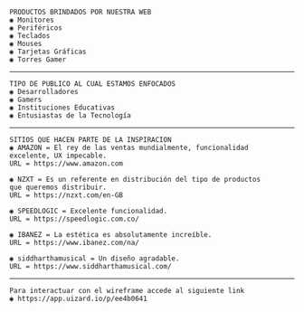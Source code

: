     PRODUCTOS BRINDADOS POR NUESTRA WEB
    ◉ Monitores
    ◉ Periféricos
    ◉ Teclados
    ◉ Mouses
    ◉ Tarjetas Gráficas
    ◉ Torres Gamer
------------------------------------------------------------
    TIPO DE PUBLICO AL CUAL ESTAMOS ENFOCADOS
    ◉ Desarrolladores
    ◉ Gamers
    ◉ Instituciones Educativas
    ◉ Entusiastas de la Tecnología
------------------------------------------------------------
    SITIOS QUE HACEN PARTE DE LA INSPIRACION
    ◉ AMAZON = El rey de las ventas mundialmente, funcionalidad 
    excelente, UX impecable.
    URL = https://www.amazon.com

    ◉ NZXT = Es un referente en distribución del tipo de productos 
    que queremos distribuir.
    URL = https://nzxt.com/en-GB

    ◉ SPEEDLOGIC = Excelente funcionalidad.
    URL = https://speedlogic.com.co/

    ◉ IBANEZ = La estética es absolutamente increíble.
    URL = https://www.ibanez.com/na/

    ◉ siddharthamusical = Un diseño agradable.
    URL = https://www.siddharthamusical.com/
-------------------------------------------------------------
    Para interactuar con el wireframe accede al siguiente link
    ◉ https://app.uizard.io/p/ee4b0641
